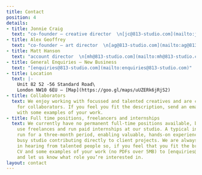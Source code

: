 ```yaml
---
title: Contact
position: 4
details:
- title: Jonnie Craig
  text: "co-founder — creative director  \n[jc@813-studio.com](mailto:jc@813-studio.com)"
- title: Alex Geoffrey
  text: "co-founder — art director  \n[ag@813-studio.com](mailto:ag@813-studio.com)"
- title: Matt Hanson
  text: "account director  \n[mh@813-studio.com](mailto:mh@813-studio.com)"
- title: General Enquiries — New Business
  text: "[enquiries@813-studio.com](mailto:enquiries@813-studio.com)"
- title: Location
  text: |-
    Unit 82 52 -56 Standard Road\
    London NW10 6EU — [Map](https://goo.gl/maps/uUZERk6jRjS2)
- title: Collaborators
  text: We enjoy working with focussed and talented creatives and are constantly searching
    for collaborators. If you feel you fit the description, send an email to [enquiries@813-studio.com](mailto:enquiries@813-studio.com)
    with some examples of your work.
- title: Full time positions, freelancers and internships
  text: We currently have no permanent full-time positions available, but we do regularly
    use freelances and run paid internships at our studio. A typical internship would
    run for a three-month period, enabling valuable, hands-on experience in a friendly,
    busy studio contributing directly to client projects. We are always interested
    in hearing from talented people so, if you feel that you fit the brief, send a
    CV and some examples of your work (no PDFs over 5MB) to [enquiries@813-studio.com](mailto:enquiries@813-studio.com)
    and let us know what role you’re interested in.
layout: contact
---
```


